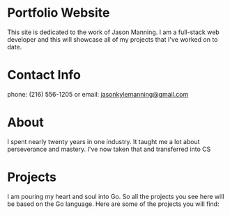 # Portfolio Website

This site is dedicated to the work of Jason Manning. I am a full-stack web developer and this will showcase all of my projects that I've worked on to date.

# Contact Info

phone: (216) 556-1205 or email: jasonkylemanning@gmail.com

# About

I spent nearly twenty years in one industry. It taught me a lot about perseverance and mastery. I've now taken that and transferred into CS

# Projects
I am pouring my heart and soul into Go. So all the projects you see here will be based on the Go language. Here are some of the projects you will find:

